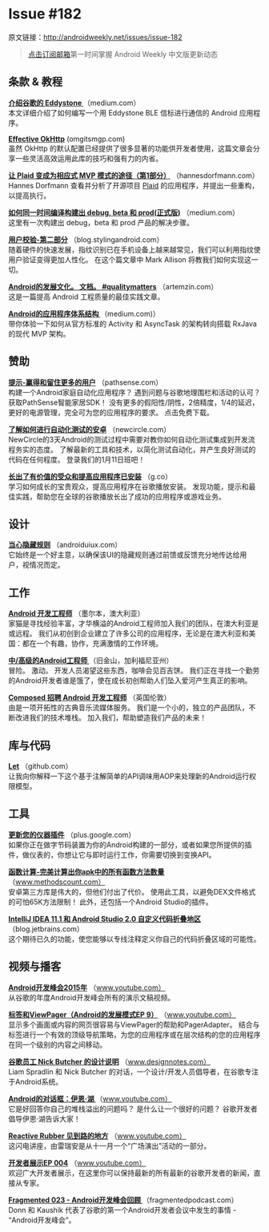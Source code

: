 # Issue #182
>
原文链接：<http://androidweekly.net/issues/issue-182>

> [点击订阅邮箱](http://tinyletter.com/androidweeklycn)第一时间掌握 Android Weekly 中文版更新动态

## 条款 & 教程

**[介绍谷歌的 Eddystone ](https://medium.com/@malmstein/introduction-to-google-eddystone-a22883900904#.t7ljqufz8)**
（medium.com）  
本文详细介绍了如何编写一个用 Eddystone BLE 信标进行通信的 Android 应用程序。

**[Effective OkHttp](http://omgitsmgp.com/2015/12/02/effective-okhttp/)**
 (omgitsmgp.com)  
虽然 OkHttp 的默认配置已经提供了很多显著的功能供开发者使用，这篇文章会分享一些灵活高效运用此库的技巧和强有力的内省。

**[让 Plaid 变成为相应式 MVP 模式的途径（第1部分）](http://hannesdorfmann.com/android/plaid-refactored-1/)**
（hannesdorfmann.com）  
Hannes Dorfmann 查看并分析了开源项目 [Plaid](https://github.com/nickbutcher/plaid) 的应用程序，并提出一些重构，以提高执行。


**[如何同一时间编译构建出 debug, beta 和 prod(正式版)](https://medium.com/yplan-eng/how-to-have-debug-beta-and-prod-builds-installed-at-the-same-time-696ec4c76211#.q6upz9xlx)**
（medium.com）  
这里有一次构建出 debug，beta 和 prod 产品的解决步骤。

**[用户校验-第二部分](https://blog.stylingandroid.com/user-identity-part-2/)**
（blog.stylingandroid.com）  
随着硬件的快速发展，指纹识别已在手机设备上越来越常见，我们可以利用指纹使用户验证变得更加人性化。 在这个篇文章中 Mark Allison 将教我们如何实现这一切。


**[Android的发展文化。 文档。 #qualitymatters](http://artemzin.com/blog/android-development-culture-the-document-qualitymatters/)**
（artemzin.com）  
这是一篇提高 Android 工程质量的最佳实践文章。

**[Android的应用程序体系结构 ](https://medium.com/ribot-labs/android-application-architecture-8b6e34acda65#.kqsf2s4fj)**
（medium.com)）  
带你体验一下如何从官方标准的 Activity 和 AsyncTask 的架构转向搭载 RxJava 的现代 MVP 架构。

## 赞助
**[提示-赢得和留住更多的用户](https://pathsense.com/smarthome/)**
（pathsense.com）  
构建一个Android家庭自动化应用程序？ 遇到问题与谷歌地理围栏和活动的认可？ 获取PathSense智能家居SDK！ 没有更多的假阳性/阴性，2倍精度，1/4的延迟，更好的电源管理，完全可为您的应用程序的要求。 点击免费下载。

**[了解如何进行自动化测试的安卓](https://newcircle.com/instructor-led-training/android-testing)**
（newcircle.com）  
NewCircle的3天Android的测试过程中需要对教你如何自动化测试集成到开发流程务实的态度。 了解最新的工具和技术，以简化测试自动化，并产生良好测试的代码在任何程度。 登录我们的1月11日班吧！

**[长出了有价值的受众和提高应用程序已安装](https://play.google.com/store/books/details?id=O2a5CgAAQBAJ)**
（g.co）  
学习如何成长的宝贵观众，提高应用程序在谷歌播放安装。 发现功能，提示和最佳实践，帮助您在全球的谷歌播放长出了成功的应用程序或游戏业务。


## 设计
**[当心隐藏规则](http://androiduiux.com/2015/12/03/beware-of-hidden-rules)**
（androiduiux.com）  
它始终是一个好主意，以确保该UI的隐藏规则通过前馈或反馈充分地传达给用户，视情况而定。


## 工作
**[Android 开发工程师](http://domesticcat.com.au/careers/)**
（墨尔本，澳大利亚）  
家猫是寻找经验丰富，才华横溢的Andr​​oid工程师加入我们的团队，在澳大利亚是或远程。 我们从初创到企业建立了许多公司的应用程序，无论是在澳大利亚和美国：都在一个有趣，协作，充满激情的工作环境。

**[中/高级的Android工程师 ](https://jobs.lever.co/coffeemeetsbagel/ea360f9d-3e3f-484c-bc06-969ad9a23079)**
（旧金山，加利福尼亚州）  
冒险。 激动。 开发人员渴望这些东西，咖啡会见百吉饼。 我们正在寻找一个勤劳的Andr​​oid开发者谁是饿了，使在成长初创帮助人们坠入爱河产生真正的影响。

**[Composed 招聘 Android 开发工程师](https://composed.recruiterbox.com/jobs/fk0halb)**
（英国伦敦）  
由是一项开拓性的古典音乐流媒体服务。 我们是一个小的，独立的产品团队，不断改进我们的技术堆栈。 加入我们，帮助塑造我们产品的未来！

## 库与代码

**[Let](https://github.com/canelmas/let)**
（github.com）  
让我向你解释一下这个基于注解简单的API调味用AOP来处理新的Andr​​oid运行权限模型。

## 工具

**[更新您的仪器插件](https://plus.google.com/+XavierDucrohet/posts/AZGrZKVxqgZ)**
（plus.google.com）  
如果你正在做字节码装置为你的Andr​​oid构建的一部分，或者如果您所提供的插件，做仪表的，你想让它与即时运行工作，你需要切换到变换API。


**[函数计算-完美计算出你apk中的所有函数方法数量](http://www.methodscount.com/)**
（www.methodscount.com）  
安卓第三方库是伟大的，但他们付出了代价。 使用此工具，以避免DEX文件格式的可怕65K方法限制！ 此外，还包括一个Android Studio的插件。


**[IntelliJ IDEA 11.1 和 Android Studio 2.0 自定义代码折叠地区](http://blog.jetbrains.com/idea/2012/03/custom-code-folding-regions-in-intellij-idea-111/)**
（blog.jetbrains.com）  
这个期待已久的功能，使您能够以专线注释定义你自己的代码折叠区域的可能性。

## 视频与播客

**[	Android开发峰会2015年](https://www.youtube.com/playlist?list=PLWz5rJ2EKKc_Tt7q77qwyKRgytF1RzRx8)**
（www.youtube.com）  
从谷歌的年度Android开发峰会所有的演示文稿视频。

**[标签和ViewPager（Android的发展模式EP 9）](https://www.youtube.com/watch?v=zQekzaAgIlQ&feature=youtu.be)**
（www.youtube.com）  
显示多个画面或内容的网页很容易与ViewPager的帮助和PagerAdapter。 结合与标签进行一个有效的顶级导航策略，为您的应用程序或在层次结构的您的应用程序在同一个级别的内容之间移动。


**[谷歌员工 Nick Butcher 的设计说明](https://www.youtube.com/watch?v=zQekzaAgIlQ&feature=youtu.be)**
（www.designnotes.com）  
Liam Spradlin 和 Nick Butcher 的对话，一个设计/开发人员倡导者，在谷歌专注于Android系统。

**[Android的对话框：伊恩·湖 ](https://www.youtube.com/watch?v=CQNYniNmwKk&feature=youtu.be)**
（www.youtube.com）  
它是好回答你自己的堆栈溢出的问题吗？ 是什么让一个很好的问题？ 谷歌开发者倡导伊恩·湖告诉大家！

**[Reactive Rubber 见到路的地方](https://www.youtube.com/watch?v=va1d4MqLUGY&feature=youtu.be)**
（www.youtube.com）  
这闪电讲座，由雷瑞安是从十一月一个“广场演出”活动的一部分。

**[开发者展示EP 004](https://www.youtube.com/watch?v=5rmnLJ7GSMM&linkId=19330625)**
（www.youtube.com）  
欢迎广大开发者展示，在这里你可以保持最新的所有最新的谷歌开发者的新闻，直接从专家。

**[Fragmented 023 - Android开发峰会回顾 ](http://fragmentedpodcast.com/episodes/23/)**
（fragmentedpodcast.com）  
Donn 和 Kaushik 代表了谷歌的第一个Android开发者会议中发生的事情 - “Android开发峰会”。

